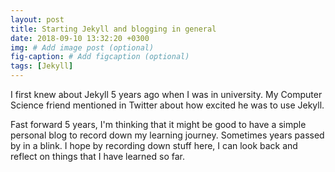 ```yaml
---
layout: post
title: Starting Jekyll and blogging in general
date: 2018-09-10 13:32:20 +0300
img: # Add image post (optional)
fig-caption: # Add figcaption (optional)
tags: [Jekyll]
---
```


I first knew about Jekyll 5 years ago when I was in university. My Computer Science friend mentioned in Twitter about how excited he was to use Jekyll.

Fast forward 5 years, I'm thinking that it might be good to have a simple personal blog to record down my learning journey. Sometimes years passed by in a blink. I hope by recording down stuff here, I can look back and reflect on things that I have learned so far.
